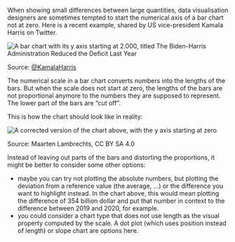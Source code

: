 When showing small differences between large quantities, data visualisation designers are sometimes tempted to start the numerical axis of a bar chart not at zero. Here is a recent example, shared by US vice-president Kamala Harris on Twitter.

![A bar chart with its y axis starting at 2.000, titled The Biden-Harris Administration Reduced the Deficit Last Year](A%20deep%20dive%20into%20bar%20charts%20047791ead2e848bdb3d0afcd1bf2bd4a/biden-harris-bars.png)

Source: [@KamalaHarris](https://twitter.com/KamalaHarris/status/1510408494628941825)

The numerical scale in a bar chart converts numbers into the lengths of the bars. But when the scale does not start at zero, the lengths of the bars are not proportional anymore to the numbers they are supposed to represent. The lower part of the bars are “cut off”.

This is how the chart should look like in reality:

![A corrected version of the chart above, with the y axis starting at zero](A%20deep%20dive%20into%20bar%20charts%20047791ead2e848bdb3d0afcd1bf2bd4a/Artboard_12x.png)

Source: Maarten Lambrechts, CC BY SA 4.0

Instead of leaving out parts of the bars and distorting the proportions, it might be better to consider some other options:

- maybe you can try not plotting the absolute numbers, but plotting the deviation from a reference value (the average, ...) or the difference you want to highlight instead. In the chart above, this would mean plotting the difference of 354 billion dollar and put that number in context to the difference between 2019 and 2020, for example.
- you could consider a chart type that does not use length as the visual property computed by the scale. A dot plot (which uses position instead of length) or slope chart are options here.